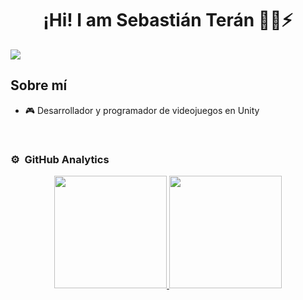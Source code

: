 <div align="center">
  <h1 align="center">¡Hi! I am Sebastián Terán 👋🏻⚡️</h1>
</div>
<img src="URL DE TU IMAGEN DE PERFIL">

## Sobre mí

- 🎮 Desarrollador y programador de videojuegos en Unity

<br>

### ⚙️ &nbsp;GitHub Analytics

<p align="center">
<a href="https://github.com/Sebas17Dev">
  <img height="180em" src="https://github-readme-stats-eight-theta.vercel.app/api?username=Sebas17Dev&show_icons=true&theme=algolia&include_all_commits=true&count_private=true"/>
  <img height="180em" src="https://github-readme-stats-eight-theta.vercel.app/api/top-langs/?username=Sebas17Dev&layout=compact&langs_count=8&theme=algolia"/>
</a>
</p>
